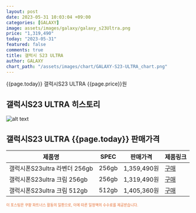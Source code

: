 ```yaml
---
layout: post
date: 2023-05-31 10:03:04 +09:00
categories: [GALAXY]
image: assets/images/galaxy/galaxy_s23Ultra.png
price: "1,319,490"
today: "2023-05-31"
featured: false
comments: true
title: 갤럭시 S23 ULTRA
author: GALAXY
chart_path: "/assets/images/chart/GALAXY-S23-ULTRA_chart.png"
---
```


{{page.today}} 갤럭시S23 ULTRA {{page.price}}원

## 갤럭시S23 ULTRA 히스토리
![alt text]({{page.chart_path}} "갤럭시S23 히스토리")

## 갤럭시S23 ULTRA {{page.today}} 판매가격
<main>
<table id="rwd-table-large">
  <thead>
    <tr>
      <th>제품명</th>
      <th>SPEC</th>
      <th>판매가격</th>
      <th>제품링크</th>
    </tr>
  </thead>
  <tbody><tr onclick="window.open('https://link.coupang.com/a/SHGhq')">
        <td>갤럭시폰S23ultra 라벤더 256gb</td>
        <td>256gb</td>
        <td>1,359,490원</td>
        <td><a href='https://link.coupang.com/a/SHGhq' target='_blank'>구매</a></td>
        </tr><tr onclick="window.open('https://link.coupang.com/a/SHGk8')">
        <td>갤럭시폰S23ultra 크림 256gb</td>
        <td>256gb</td>
        <td>1,319,490원</td>
        <td><a href='https://link.coupang.com/a/SHGk8' target='_blank'>구매</a></td>
        </tr><tr onclick="window.open('https://link.coupang.com/a/SHGvv')">
        <td>갤럭시폰S23ultra 크림 512gb</td>
        <td>512gb</td>
        <td>1,405,360원</td>
        <td><a href='https://link.coupang.com/a/SHGvv' target='_blank'>구매</a></td>
        </tr></tbody>
</table>

</main>
<div style="color:#e56a2c;font-size: 0.7em;" >
이 포스팅은 쿠팡 파트너스 활동의 일환으로, 이에 따른 일정액의 수수료를 제공받습니다.
</div>
